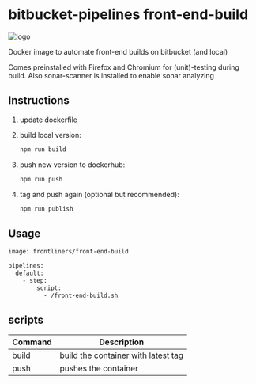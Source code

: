 # bitbucket-pipelines front-end-build

[![logo](./logo.jpg)](https://frontliners.nl)

Docker image to automate front-end builds on bitbucket (and local)

Comes preinstalled with Firefox and Chromium for (unit)-testing during build.
Also sonar-scanner is installed to enable sonar analyzing

## Instructions

1. update dockerfile
2. build local version:

    ```sh
    npm run build
    ```

3. push new version to dockerhub:

    ```sh
    npm run push
    ```

4. tag and push again (optional but recommended):

    ```sh
    npm run publish
    ```

## Usage

```sh
image: frontliners/front-end-build

pipelines:
  default:
    - step:
        script:
          - /front-end-build.sh
```

## scripts

| Command | Description                         |
| ------- | ----------------------------------- |
| build   | build the container with latest tag |
| push    | pushes the container                |
